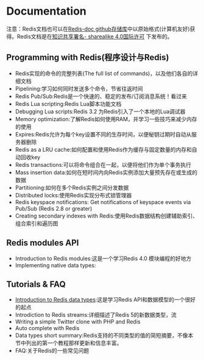 # Documentation

注意：Redis文档也可以在[Redis-doc github存储库](https://github.com/antirez/redis-doc)中以原始格式(计算机友好)获得。Redis文档是在[知识共享署名- sharealike 4.0国际许可](https://creativecommons.org/licenses/by-sa/4.0/)
下发布的。

## Programming with Redis(程序设计与Redis)
- Redis实现的命令的完整列表(The full list of commands)，以及他们各自的详细文档
- Pipelining:学习如何同时发送多个命令，节省往返时间
- Redis Pub/Sub:Redis是一个快速的、稳定的发布/订阅消息系统！看过来
- Redis Lua scripting:Redis Lua脚本功能文档
- Debugging Lua scripts:Redis 3.2 为Redis引入了一个本地的Lua调试器
- Memory optimization:了解Redis如何使用RAM，并学习一些技巧来减少内存的使用
- Expires:Redis允许为每个key设置不同的生存时间，以便秘钥过期时自动从服务器删除
- Redis as a LRU cache:如何配置和使用Redis作为缓存与固定数量的内存和自动回收key
- Redis transactions:可以将命令组合在一起，以便将他们作为单个事务执行
- Mass insertion data:如何在短时间内向Redis实例添加大量预先存在或生成的数据
- Partitioning:如何在多个Redis实例之间分发数据
- Distributed locks:使用Redis实现分布式锁管理器
- Redis keyspace notifications: Get notifications of keyspace events via Pub/Sub (Redis 2.8 or greater)
- Creating secondary indexes with Redis:使用Redis数据结构创建辅助索引、组合索引和遍历图

## Redis modules API

- Introduction to Redis modules:这是一个学习Redis 4.0 模块编程的好地方
- Implementing native data types:

## Tutorials & FAQ

- [Introduction to Redis data types](./Introduction.md):这是学习Redis API和数据模型的一个很好的起点
- Introdiction to Redis streams:详细描述了Redis 5的新数据类型，流
- Writing a simple Twitter clone with PHP and Redis
- Auto complete with Redis
- Data types short summary:Redis支持的不同类型的值的简短摘要，不像本节中列出的第一个教程那样更新和信息丰富。
- FAQ:关于Redis的一些常见问题
